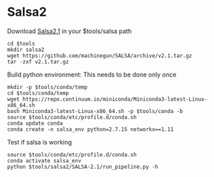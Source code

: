 # Salsa2

Download [Salsa2.1](https://github.com/machinegun/SALSA/releases/tag/v2.1) in your $tools/salsa path

```
cd $tools
mkdir salsa2
wget https://github.com/machinegun/SALSA/archive/v2.1.tar.gz
tar -zxf v2.1.tar.gz
```

Build python environment: This needs to be done only once

```
mkdir -p $tools/conda/temp
cd $tools/conda/temp
wget https://repo.continuum.io/miniconda/Miniconda3-latest-Linux-x86_64.sh
bash Miniconda3-latest-Linux-x86_64.sh -p $tools/conda -b
source $tools/conda/etc/profile.d/conda.sh
conda update conda
conda create -n salsa_env python=2.7.15 networkx==1.11
```

Test if salsa is working
```
source $tools/conda/etc/profile.d/conda.sh
conda activate salsa_env
python $tools/salsa2/SALSA-2.1/run_pipeline.py -h
```

